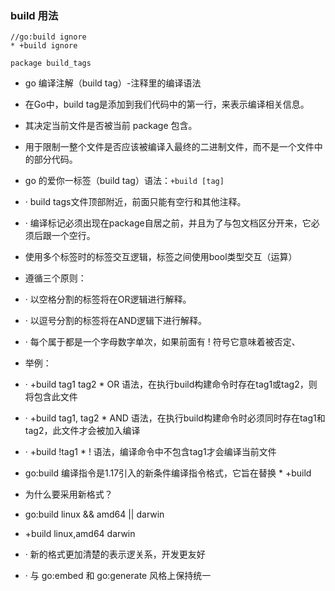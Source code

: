 ### build <tags> 用法
```
//go:build ignore
* +build ignore

package build_tags
```

* go 编译注解（build tag）-注释里的编译语法
* 在Go中，build tag是添加到我们代码中的第一行，来表示编译相关信息。
* 其决定当前文件是否被当前 package 包含。
* 用于限制一整个文件是否应该被编译入最终的二进制文件，而不是一个文件中的部分代码。
* go 的爱你一标签（build tag）语法：`+build [tag]`
* · build tags文件顶部附近，前面只能有空行和其他注释。
* · 编译标记必须出现在package自居之前，并且为了与包文档区分开来，它必须后跟一个空行。
* 使用多个标签时的标签交互逻辑，标签之间使用bool类型交互（运算）
* 遵循三个原则：
* · 以空格分割的标签将在OR逻辑进行解释。
* · 以逗号分割的标签将在AND逻辑下进行解释。
* · 每个属于都是一个字母数字单次，如果前面有 ! 符号它意味着被否定、
* 举例：
* · +build tag1 tag2  * OR 语法，在执行build构建命令时存在tag1或tag2，则将包含此文件
* · +build tag1, tag2 * AND 语法，在执行build构建命令时必须同时存在tag1和tag2，此文件才会被加入编译
* · +build !tag1	   * ! 语法，编译命令中不包含tag1才会编译当前文件


* go:build 编译指令是1.17引入的新条件编译指令格式，它旨在替换 * +build 
* 为什么要采用新格式？
* go:build linux && amd64 || darwin
* +build linux,amd64 darwin
* · 新的格式更加清楚的表示逻关系，开发更友好
* · 与 go:embed 和 go:generate 风格上保持统一
